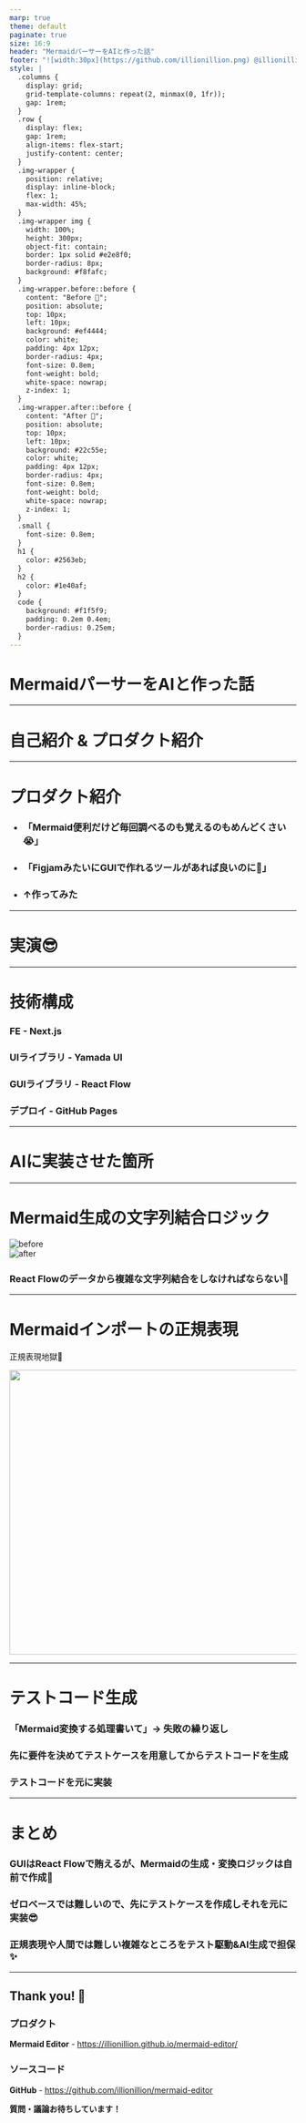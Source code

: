 ```yaml
---
marp: true
theme: default
paginate: true
size: 16:9
header: "MermaidパーサーをAIと作った話"
footer: "![width:30px](https://github.com/illionillion.png) @illionillion"
style: |
  .columns {
    display: grid;
    grid-template-columns: repeat(2, minmax(0, 1fr));
    gap: 1rem;
  }
  .row {
    display: flex;
    gap: 1rem;
    align-items: flex-start;
    justify-content: center;
  }
  .img-wrapper {
    position: relative;
    display: inline-block;
    flex: 1;
    max-width: 45%;
  }
  .img-wrapper img {
    width: 100%;
    height: 300px;
    object-fit: contain;
    border: 1px solid #e2e8f0;
    border-radius: 8px;
    background: #f8fafc;
  }
  .img-wrapper.before::before {
    content: "Before 🥺";
    position: absolute;
    top: 10px;
    left: 10px;
    background: #ef4444;
    color: white;
    padding: 4px 12px;
    border-radius: 4px;
    font-size: 0.8em;
    font-weight: bold;
    white-space: nowrap;
    z-index: 1;
  }
  .img-wrapper.after::before {
    content: "After 🚀";
    position: absolute;
    top: 10px;
    left: 10px;
    background: #22c55e;
    color: white;
    padding: 4px 12px;
    border-radius: 4px;
    font-size: 0.8em;
    font-weight: bold;
    white-space: nowrap;
    z-index: 1;
  }
  .small {
    font-size: 0.8em;
  }
  h1 {
    color: #2563eb;
  }
  h2 {
    color: #1e40af;
  }
  code {
    background: #f1f5f9;
    padding: 0.2em 0.4em;
    border-radius: 0.25em;
  }
---
```


# MermaidパーサーをAIと作った話

<!-- ## 失敗から学んだAI協業のコツ -->

<!-- **5分ショートLT** -->

---

# 自己紹介 & プロダクト紹介

---

# プロダクト紹介

- ### 「Mermaid便利だけど毎回調べるのも覚えるのもめんどくさい😭」
- ### 「FigjamみたいにGUIで作れるツールがあれば良いのに🥺」
- ### ↑作ってみた

---

# 実演😎

<!--

紹介する機能

- フローチャート
  - Mermaid生成
    - 図形や矢印を選べる
  - Mermaidインポート
- ER図
  - Mermaid生成
    - 図形や矢印を選べる
  - Mermaidインポート

 -->

---

# 技術構成

### **FE** - Next.js

### **UIライブラリ** - Yamada UI

### **GUIライブラリ** - React Flow

### **デプロイ** - GitHub Pages

---

# AIに実装させた箇所

---

# Mermaid生成の文字列結合ロジック

<div class="row">
  <div class="img-wrapper before">
    <img src="./image1.png" alt="before" />
  </div>
  <div class="img-wrapper after">
    <img src="./image2.png" alt="after" />
  </div>
</div>

### React Flowのデータから複雑な文字列結合をしなければならない🥺

---

# Mermaidインポートの正規表現

正規表現地獄🥺

<div class="img-container">
  <img src="./image3.png" width="1000px" height="500px" style="object-fit: contain;" />
</div>

---

# テストコード生成

### 「Mermaid変換する処理書いて」→ 失敗の繰り返し

### 先に要件を決めてテストケースを用意してからテストコードを生成

### テストコードを元に実装

---

# まとめ

### GUIはReact Flowで賄えるが、Mermaidの生成・変換ロジックは自前で作成🥺

### ゼロベースでは難しいので、先にテストケースを作成しそれを元に実装😎

### 正規表現や人間では難しい複雑なところをテスト駆動&AI生成で担保✨

---

## Thank you! 🙏

### プロダクト

**Mermaid Editor** - https://illionillion.github.io/mermaid-editor/

### ソースコード

**GitHub** - https://github.com/illionillion/mermaid-editor

**質問・議論お待ちしています！**
